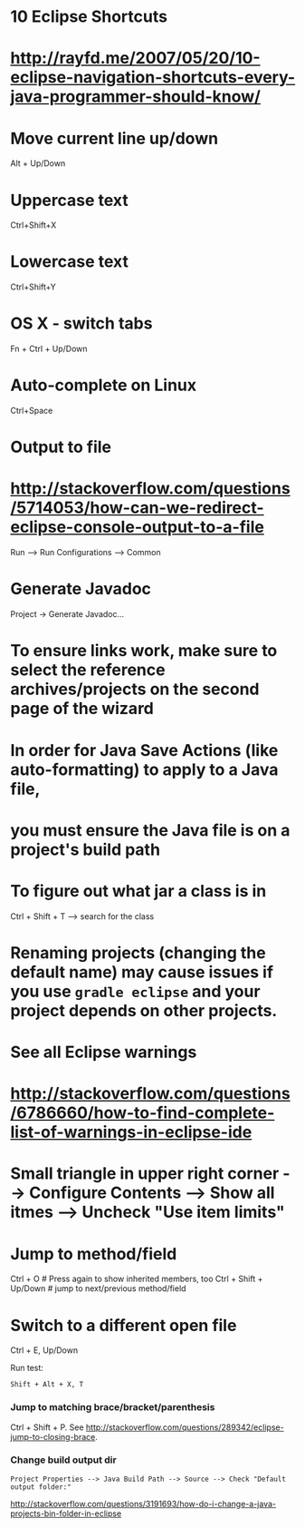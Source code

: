 # 10 Eclipse Shortcuts
# http://rayfd.me/2007/05/20/10-eclipse-navigation-shortcuts-every-java-programmer-should-know/

# Move current line up/down
Alt + Up/Down

# Uppercase text
Ctrl+Shift+X

# Lowercase text
Ctrl+Shift+Y

# OS X - switch tabs
Fn + Ctrl + Up/Down

# Auto-complete on Linux
Ctrl+Space

# Output to file
# http://stackoverflow.com/questions/5714053/how-can-we-redirect-eclipse-console-output-to-a-file
Run --> Run Configurations --> Common

# Generate Javadoc
Project -> Generate Javadoc...
# To ensure links work, make sure to select the reference archives/projects on the second page of the wizard

# In order for Java Save Actions (like auto-formatting) to apply to a Java file,
# you must ensure the Java file is on a project's build path

# To figure out what jar a class is in
Ctrl + Shift + T --> search for the class

# Renaming projects (changing the default name) may cause issues if you use `gradle eclipse` and your project depends on other projects.

# See all Eclipse warnings
# http://stackoverflow.com/questions/6786660/how-to-find-complete-list-of-warnings-in-eclipse-ide
# Small triangle in upper right corner --> Configure Contents --> Show all itmes --> Uncheck "Use item limits"

# Jump to method/field
Ctrl + O # Press again to show inherited members, too
Ctrl + Shift + Up/Down # jump to next/previous method/field

# Switch to a different open file
Ctrl + E, Up/Down

Run test:
```
Shift + Alt + X, T
```

### Jump to matching brace/bracket/parenthesis
Ctrl + Shift + P. See http://stackoverflow.com/questions/289342/eclipse-jump-to-closing-brace.

### Change build output dir
```
Project Properties --> Java Build Path --> Source --> Check "Default output folder:"
```
http://stackoverflow.com/questions/3191693/how-do-i-change-a-java-projects-bin-folder-in-eclipse